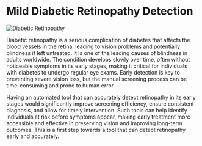 # Mild Diabetic Retinopathy Detection

![Diabetic Retinopathy]([diabetic_retinopathy_image.jpg](https://ophthalmology.wustl.edu/app/uploads/2023/11/NEI-medialibrary-2968617-2048x1667.jpg))


Diabetic retinopathy is a serious complication of diabetes that affects the blood vessels in the retina, leading to vision problems and potentially blindness if left untreated. It is one of the leading causes of blindness in adults worldwide. The condition develops slowly over time, often without noticeable symptoms in its early stages, making it critical for individuals with diabetes to undergo regular eye exams. Early detection is key to preventing severe vision loss, but the manual screening process can be time-consuming and prone to human error. 

Having an automated tool that can accurately detect retinopathy in its early stages would significantly improve screening efficiency, ensure consistent diagnosis, and allow for timely intervention. Such tools can help identify individuals at risk before symptoms appear, making early treatment more accessible and effective in preserving vision and improving long-term outcomes. This is a first step towards a tool that can detect retinopathy early and accurately.
